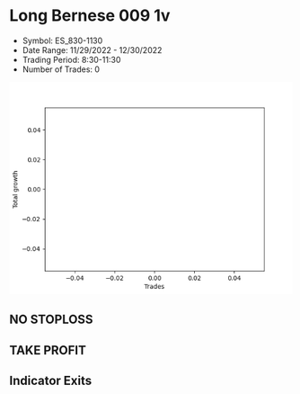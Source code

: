 # Long Bernese 009 1v 
- Symbol: ES_830-1130
- Date Range: 11/29/2022 - 12/30/2022
- Trading Period: 8:30-11:30
- Number of Trades: 0

![Plot](LongBernese0091vES_830-1130.png)
## NO STOPLOSS














## TAKE PROFIT











## Indicator Exits

